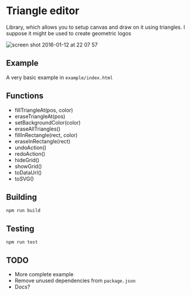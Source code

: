 Triangle editor
===============

Library, which allows you to setup canvas and draw on it using triangles. I suppose it might be used to create geometric logos

![screen shot 2016-01-12 at 22 07 57](https://cloud.githubusercontent.com/assets/2392131/12277370/45826ef8-b97b-11e5-8eab-4654f76a7f29.png)

## Example
A very basic example in `example/index.html`

## Functions

- fillTriangleAt(pos, color)
- eraseTriangleAt(pos)
- setBackgroundColor(color)
- eraseAllTriangles()
- fillInRectangle(rect, color)
- eraseInRectangle(rect)
- undoAction()
- redoAction()
- hideGrid()
- showGrid()
- toDataUrl()
- toSVG()

## Building

`npm run build`

## Testing

`npm run test`

## TODO
- More complete example
- Remove unused dependencies from `package.json`
- Docs?
